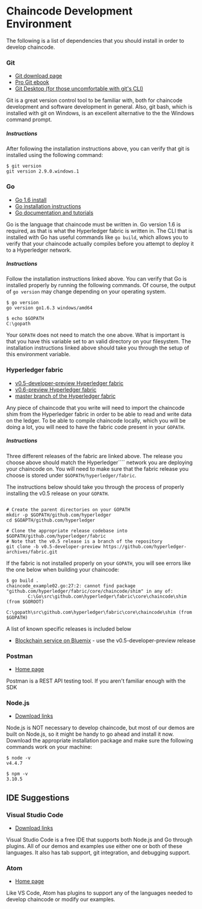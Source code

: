 # Chaincode Development Environment
The following is a list of dependencies that you should install in order to develop chaincode.

### Git
- [Git download page](https://git-scm.com/downloads)
- [Pro Git ebook](https://git-scm.com/book/en/v2)
- [Git Desktop (for those uncomfortable with git's CLI)](https://desktop.github.com/)

Git is a great version control tool to be familiar with, both for chaincode development and software development in general.  Also, git bash, which is installed with git on Windows, is an excellent alternative to the the Windows command prompt.

##### Instructions
After following the installation instructions above, you can verify that git is installed using the following command:

```
$ git version
git version 2.9.0.windows.1
```

### Go
- [Go 1.6 install](https://golang.org/dl/#go1.6.3)
- [Go installation instructions](https://golang.org/doc/install)
- [Go documentation and tutorials](https://golang.org/doc/)

Go is the language that chaincode must be written in.  Go version 1.6 is required, as that is what the Hyperledger fabric is written in.  The CLI that is installed with Go has useful commands like `go build`, which allows you to verify that your chaincode actually compiles before you attempt to deploy it to a Hyperledger network.

##### Instructions
Follow the installation instructions linked above.  You can verify that Go is installed properly by running the following commands.  Of course, the output of `go version` may change depending on your operating system.

```
$ go version
go version go1.6.3 windows/amd64

$ echo $GOPATH
C:\gopath
```

Your `GOPATH` does not need to match the one above.  What is important is that you have this variable set to an valid directory on your filesystem.  The installation instructions linked above should take you through the setup of this environment variable.

### Hyperledger fabric
- [v0.5-developer-preview Hyperledger fabric](https://github.com/hyperledger-archives/fabric/tree/v0.5-developer-preview)
- [v0.6-preview Hyperledger fabric](https://gerrit.hyperledger.org/r/gitweb?p=fabric.git;a=shortlog;h=refs/heads/v0.6)
- [master branch of the Hyperledger fabric](https://gerrit.hyperledger.org/r/gitweb?p=fabric.git;a=summary)

Any piece of chaincode that you write will need to import the chaincode shim from the Hyperledger fabric in order to be able to read and write data on the ledger.  To be able to compile chaincode locally, which you will be doing a lot, you will need to have the fabric code present in your `GOPATH`.

##### Instructions

Three different releases of the fabric are linked above.  The release you choose above should match the Hyperledger```` network you are deploying your chaincode on.  You will need to make sure that the fabric release you choose is stored under `$GOPATH/hyperledger/fabric`.

The instructions below should take you through the process of properly installing the v0.5 release on your `GOPATH`.
```

# Create the parent directories on your GOPATH
mkdir -p $GOPATH/github.com/hyperledger
cd $GOAPTH/github.com/hyperledger

# Clone the appropriate release codebase into $GOPATH/github.com/hyperledger/fabric
# Note that the v0.5 release is a branch of the repository
git clone -b v0.5-developer-preview https://github.com/hyperledger-archives/fabric.git
```

If the fabric is not installed properly on your `GOPATH`, you will see errors like the one below when building your chaincode:
```
$ go build .
chaincode_example02.go:27:2: cannot find package "github.com/hyperledger/fabric/core/chaincode/shim" in any of:
        C:\Go\src\github.com\hyperledger\fabric\core\chaincode\shim (from $GOROOT)
        C:\gopath\src\github.com\hyperledger\fabric\core\chaincode\shim (from $GOPATH)
```

A list of known specific releases is included below

- [Blockchain service on Bluemix](https://new-console.ng.bluemix.net/catalog/services/blockchain/) - use the v0.5-developer-preview release



### Postman
- [Home page](https://www.getpostman.com/)

Postman is a REST API testing tool.  If you aren't familiar enough with the SDK 



### Node.js
- [Download links](https://nodejs.org/en/download/)

Node.js is NOT necessary to develop chaincode, but most of our demos are built on Node.js, so it might be handy to go ahead and install it now.  Download the appropriate installation package and make sure the following commands work on your machine:
```
$ node -v
v4.4.7

$ npm -v
3.10.5
```

## IDE Suggestions
### Visual Studio Code
- [Download links](https://code.visualstudio.com/#alt-downloads)

Visual Studio Code is a free IDE that supports both Node.js and Go through plugins.  All of our demos and examples use either one or both of these languages.  It also has tab support, git integration, and debugging support.

### Atom
- [Home page](https://atom.io/)

Like VS Code, Atom has plugins to support any of the languages needed to develop chaincode or modify our examples.